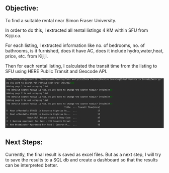 ## Objective:

To find a suitable rental near Simon Fraser University.

In order to do this, I extracted all rental listings 4 KM within SFU from Kijiji.ca.

For each listing, I extracted information like no. of bedrooms, no. of bathrooms, is it furnished, does it have AC, does it include hydro,water,heat, price, etc. from Kijiji.

Then for each rental listing, I calculated the transit time from the listing to SFU using HERE Public Transit and Geocode API. 

![img.png](img.png)

## Next Steps:

Currently, the final result is saved as excel files. But as a next step, I will try to save the results to a SQL db and create a dashboard so that the results can be interpreted better.
